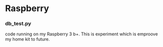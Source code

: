 # Raspberry

### db_test.py
code running on my Raspberry 3 b+. This is experiment which is emproove my home kit to future.
